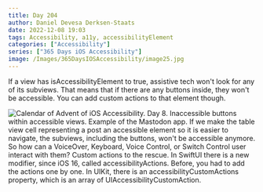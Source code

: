 ```yaml
---
title: Day 204
author: Daniel Devesa Derksen-Staats
date: 2022-12-08 19:03
tags: Accessibility, a11y, accessibilityElement
categories: ["Accessibility"]
series: ["365 Days iOS Accessibility"]
image: /Images/365DaysIOSAccessibility/image25.jpg
---
```


If a view has isAccessibilityElement to true, assistive tech won't look for any of its subviews. That means that if there are any buttons inside, they won't be accessible. You can add custom actions to that element though.

![Calendar of Advent of iOS Accessibility. Day 8. Inaccessible buttons within accessible views. Example of the Mastodon app. If we make the table view cell representing a post an accessible element so it is easier to navigate, the subviews, including the buttons, won't be accessible anymore. So how can a VoiceOver, Keyboard, Voice Control, or Switch Control user interact with them? Custom actions to the rescue. In SwiftUI there is a new modifier, since iOS 16, called accessibilityActions. Before, you had to add the actions one by one. In UIKit, there is an accessibilityCustomActions property, which is an array of UIAccessibilityCustomAction.](/Images/365DaysIOSAccessibility/image25.jpg)